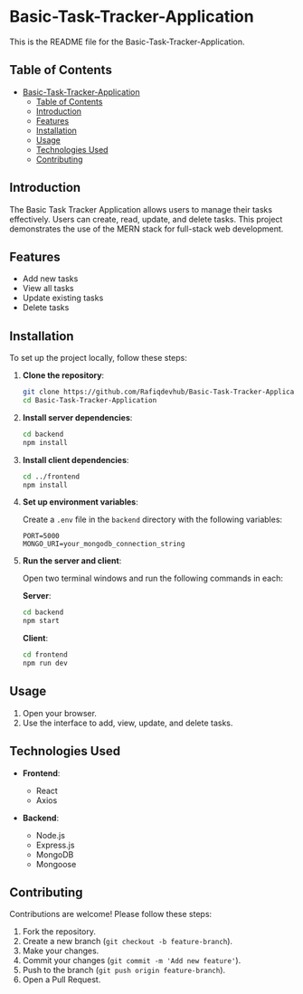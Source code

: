# Basic-Task-Tracker-Application

This is the README file for the Basic-Task-Tracker-Application.

## Table of Contents

- [Basic-Task-Tracker-Application](#basic-task-tracker-application)
  - [Table of Contents](#table-of-contents)
  - [Introduction](#introduction)
  - [Features](#features)
  - [Installation](#installation)
  - [Usage](#usage)
  - [Technologies Used](#technologies-used)
  - [Contributing](#contributing)

## Introduction

The Basic Task Tracker Application allows users to manage their tasks effectively. Users can create, read, update, and delete tasks. This project demonstrates the use of the MERN stack for full-stack web development.

## Features

- Add new tasks
- View all tasks
- Update existing tasks
- Delete tasks

## Installation

To set up the project locally, follow these steps:

1. **Clone the repository**:

   ```bash
   git clone https://github.com/Rafiqdevhub/Basic-Task-Tracker-Application.git
   cd Basic-Task-Tracker-Application
   ```

2. **Install server dependencies**:

   ```bash
   cd backend
   npm install
   ```

3. **Install client dependencies**:

   ```bash
   cd ../frontend
   npm install
   ```

4. **Set up environment variables**:

   Create a `.env` file in the `backend` directory with the following variables:

   ```env
   PORT=5000
   MONGO_URI=your_mongodb_connection_string
   ```

5. **Run the server and client**:

   Open two terminal windows and run the following commands in each:

   **Server**:

   ```bash
   cd backend
   npm start
   ```

   **Client**:

   ```bash
   cd frontend
   npm run dev
   ```

## Usage

1. Open your browser.
2. Use the interface to add, view, update, and delete tasks.

## Technologies Used

- **Frontend**:

  - React
  - Axios

- **Backend**:
  - Node.js
  - Express.js
  - MongoDB
  - Mongoose

## Contributing

Contributions are welcome! Please follow these steps:

1. Fork the repository.
2. Create a new branch (`git checkout -b feature-branch`).
3. Make your changes.
4. Commit your changes (`git commit -m 'Add new feature'`).
5. Push to the branch (`git push origin feature-branch`).
6. Open a Pull Request.
